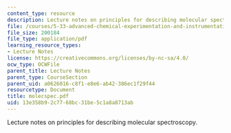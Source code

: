 ```yaml
---
content_type: resource
description: Lecture notes on principles for describing molecular spectroscopy.
file: /courses/5-33-advanced-chemical-experimentation-and-instrumentation-fall-2007/13e358b92c7768bc31be5c1a8a8713ab_molecspec.pdf
file_size: 200184
file_type: application/pdf
learning_resource_types:
- Lecture Notes
license: https://creativecommons.org/licenses/by-nc-sa/4.0/
ocw_type: OCWFile
parent_title: Lecture Notes
parent_type: CourseSection
parent_uid: a0626016-c8f1-e8e6-ab42-386ec1f29f44
resourcetype: Document
title: molecspec.pdf
uid: 13e358b9-2c77-68bc-31be-5c1a8a8713ab
---
```

Lecture notes on principles for describing molecular spectroscopy.